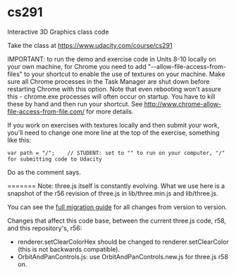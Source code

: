 cs291
=====

Interactive 3D Graphics class code

Take the class at https://www.udacity.com/course/cs291

IMPORTANT: to run the demo and exercise code in Units 8-10 locally on your own machine, for Chrome you need to add "--allow-file-access-from-files" to your shortcut to enable the use of textures on your machine. Make sure all Chrome processes in the Task Manager are shut down before restarting Chrome with this option. Note that even rebooting won't assure this - chrome.exe processes will often occur on startup. You have to kill these by hand and then run your shortcut. See http://www.chrome-allow-file-access-from-file.com/ for more details.

If you work on exercises with textures locally and then submit your work, you'll need to change one more line at the top of the exercise, something like this:

`var path = "/";	// STUDENT: set to "" to run on your computer, "/" for submitting code to Udacity`

Do as the comment says.

=======
Note: three.js itself is constantly evolving. What we use here is a snapshot of the r56 revision of three.js in lib/three.min.js and lib/three.js.

You can see the [full migration guide](https://github.com/mrdoob/three.js/wiki/Migration) for all changes from version to version.

Changes that affect this code base, between the current three.js code, r58, and this repository's, r56:
* renderer.setClearColorHex should be changed to renderer.setClearColor (this is not backwards compatible).
* OrbitAndPanControls.js: use OrbitAndPanControls.new.js for three.js r58 on.


